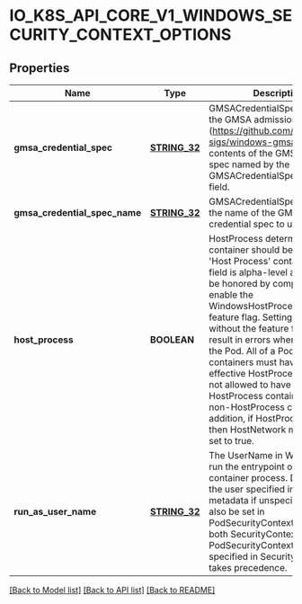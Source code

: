 # IO_K8S_API_CORE_V1_WINDOWS_SECURITY_CONTEXT_OPTIONS

## Properties
Name | Type | Description | Notes
------------ | ------------- | ------------- | -------------
**gmsa_credential_spec** | [**STRING_32**](STRING_32.md) | GMSACredentialSpec is where the GMSA admission webhook (https://github.com/kubernetes-sigs/windows-gmsa) inlines the contents of the GMSA credential spec named by the GMSACredentialSpecName field. | [optional] [default to null]
**gmsa_credential_spec_name** | [**STRING_32**](STRING_32.md) | GMSACredentialSpecName is the name of the GMSA credential spec to use. | [optional] [default to null]
**host_process** | **BOOLEAN** | HostProcess determines if a container should be run as a &#39;Host Process&#39; container. This field is alpha-level and will only be honored by components that enable the WindowsHostProcessContainers feature flag. Setting this field without the feature flag will result in errors when validating the Pod. All of a Pod&#39;s containers must have the same effective HostProcess value (it is not allowed to have a mix of HostProcess containers and non-HostProcess containers).  In addition, if HostProcess is true then HostNetwork must also be set to true. | [optional] [default to null]
**run_as_user_name** | [**STRING_32**](STRING_32.md) | The UserName in Windows to run the entrypoint of the container process. Defaults to the user specified in image metadata if unspecified. May also be set in PodSecurityContext. If set in both SecurityContext and PodSecurityContext, the value specified in SecurityContext takes precedence. | [optional] [default to null]

[[Back to Model list]](../README.md#documentation-for-models) [[Back to API list]](../README.md#documentation-for-api-endpoints) [[Back to README]](../README.md)


